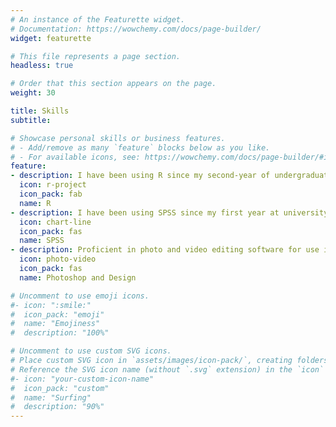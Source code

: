 ```yaml
---
# An instance of the Featurette widget.
# Documentation: https://wowchemy.com/docs/page-builder/
widget: featurette

# This file represents a page section.
headless: true

# Order that this section appears on the page.
weight: 30

title: Skills
subtitle:

# Showcase personal skills or business features.
# - Add/remove as many `feature` blocks below as you like.
# - For available icons, see: https://wowchemy.com/docs/page-builder/#icons
feature:
- description: I have been using R since my second-year of undergraduate studies. R is my go-to for all of my data analysis and visualisation. I am fluent in *tidyverse* and experienced in R-based open-science practices.
  icon: r-project
  icon_pack: fab
  name: R
- description: I have been using SPSS since my first year at university. Although an avid R user, I am well versed in statistical analysis and data visualisation using SPSS.
  icon: chart-line
  icon_pack: fas
  name: SPSS
- description: Proficient in photo and video editing software for use in basic graphic design or multi-media projects.
  icon: photo-video
  icon_pack: fas
  name: Photoshop and Design

# Uncomment to use emoji icons.
#- icon: ":smile:"
#  icon_pack: "emoji"
#  name: "Emojiness"
#  description: "100%"  

# Uncomment to use custom SVG icons.
# Place custom SVG icon in `assets/images/icon-pack/`, creating folders if necessary.
# Reference the SVG icon name (without `.svg` extension) in the `icon` field.
#- icon: "your-custom-icon-name"
#  icon_pack: "custom"
#  name: "Surfing"
#  description: "90%"
---
```

